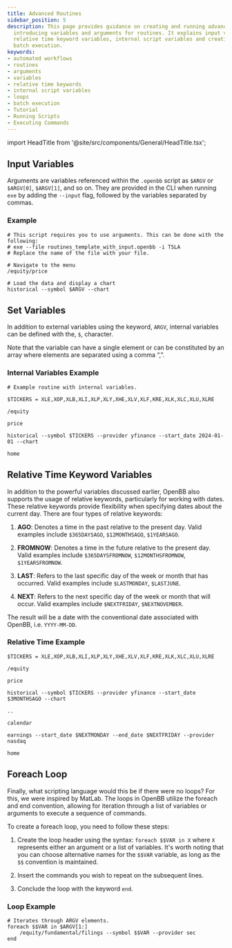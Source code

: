 ```yaml
---
title: Advanced Routines
sidebar_position: 5
description: This page provides guidance on creating and running advanced workflows in the OpenBB Platform CLI by
  introducing variables and arguments for routines. It explains input variables,
  relative time keyword variables, internal script variables and creating loops for
  batch execution.
keywords:
- automated workflows
- routines
- arguments
- variables
- relative time keywords
- internal script variables
- loops
- batch execution
- Tutorial
- Running Scripts
- Executing Commands
---
```


import HeadTitle from '@site/src/components/General/HeadTitle.tsx';

<HeadTitle title="Advanced Routines - Routines | ODP CLI Docs" />

## Input Variables

Arguments are variables referenced within the `.openbb` script as `$ARGV` or `$ARGV[0]`, `$ARGV[1]`, and so on. They are provided in the CLI when running `exe` by adding the `--input` flag, followed by the variables separated by commas.

### Example

```text
# This script requires you to use arguments. This can be done with the following:
# exe --file routines_template_with_input.openbb -i TSLA
# Replace the name of the file with your file.

# Navigate to the menu
/equity/price

# Load the data and display a chart
historical --symbol $ARGV --chart
```

## Set Variables

In addition to external variables using the keyword, `ARGV`, internal variables can be defined with the, `$`, character.

Note that the variable can have a single element or can be constituted by an array where elements are separated using a comma “,”.

### Internal Variables Example

```text
# Example routine with internal variables.

$TICKERS = XLE,XOP,XLB,XLI,XLP,XLY,XHE,XLV,XLF,KRE,XLK,XLC,XLU,XLRE

/equity

price

historical --symbol $TICKERS --provider yfinance --start_date 2024-01-01 --chart

home
```

## Relative Time Keyword Variables

In addition to the powerful variables discussed earlier, OpenBB also supports the usage of relative keywords, particularly for working with dates. These relative keywords provide flexibility when specifying dates about the current day. There are four types of relative keywords:

1. **AGO**: Denotes a time in the past relative to the present day. Valid examples include `$365DAYSAGO`, `$12MONTHSAGO`, `$1YEARSAGO`.

2. **FROMNOW**: Denotes a time in the future relative to the present day. Valid examples include `$365DAYSFROMNOW`, `$12MONTHSFROMNOW`, `$1YEARSFROMNOW`.

3. **LAST**: Refers to the last specific day of the week or month that has occurred. Valid examples include `$LASTMONDAY`, `$LASTJUNE`.

4. **NEXT**: Refers to the next specific day of the week or month that will occur. Valid examples include `$NEXTFRIDAY`, `$NEXTNOVEMBER`.

The result will be a date with the conventional date associated with OpenBB, i.e. `YYYY-MM-DD`.

### Relative Time Example

```text
$TICKERS = XLE,XOP,XLB,XLI,XLP,XLY,XHE,XLV,XLF,KRE,XLK,XLC,XLU,XLRE

/equity

price

historical --symbol $TICKERS --provider yfinance --start_date $3MONTHSAGO --chart

..

calendar

earnings --start_date $NEXTMONDAY --end_date $NEXTFRIDAY --provider nasdaq

home
```

## Foreach Loop

Finally, what scripting language would this be if there were no loops? For this, we were inspired by MatLab. The loops in OpenBB utilize the foreach and end convention, allowing for iteration through a list of variables or arguments to execute a sequence of commands.

To create a foreach loop, you need to follow these steps:

1. Create the loop header using the syntax: `foreach $$VAR in X` where `X` represents either an argument or a list of variables. It's worth noting that you can choose alternative names for the `$$VAR` variable, as long as the `$$` convention is maintained.

2. Insert the commands you wish to repeat on the subsequent lines.

3. Conclude the loop with the keyword `end`.

### Loop Example

```text
# Iterates through ARGV elements.
foreach $$VAR in $ARGV[1:]
    /equity/fundamental/filings --symbol $$VAR --provider sec
end
```
